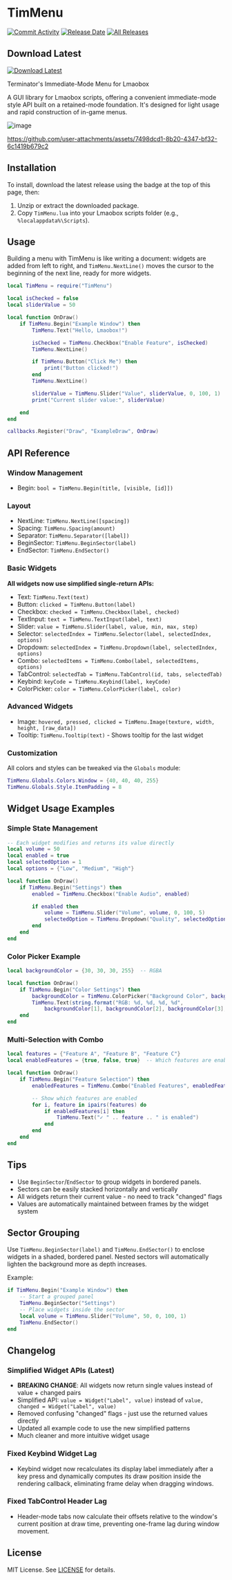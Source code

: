 # TimMenu

[![Commit Activity](https://img.shields.io/github/commit-activity/m/titaniummachine1/TimMenu)](https://github.com/titaniummachine1/TimMenu/commits/main)
[![Release Date](https://img.shields.io/github/release-date/titaniummachine1/TimMenu)](https://github.com/titaniummachine1/TimMenu/releases/latest)
[![All Releases](https://img.shields.io/github/downloads/titaniummachine1/TimMenu/total)](https://github.com/titaniummachine1/TimMenu/releases)

## Download Latest

[![Download Latest](https://img.shields.io/badge/Download-Latest-blue?style=for-the-badge&logo=github)](https://github.com/titaniummachine1/TimMenu/releases/latest)

Terminator's Immediate-Mode Menu for Lmaobox

A GUI library for Lmaobox scripts, offering a convenient immediate-mode style API built on a retained-mode foundation. It's designed for light usage and rapid construction of in-game menus.

![image](https://github.com/user-attachments/assets/bf428a3c-02c8-465b-b1ce-3a8f1246f50f)

https://github.com/user-attachments/assets/7498dcd1-8b20-4347-bf32-6c1419b679c2

## Installation

To install, download the latest release using the badge at the top of this page, then:

1. Unzip or extract the downloaded package.
2. Copy `TimMenu.lua` into your Lmaobox scripts folder (e.g., `%localappdata%\Scripts`).

## Usage

Building a menu with TimMenu is like writing a document: widgets are added from left to right, and `TimMenu.NextLine()` moves the cursor to the beginning of the next line, ready for more widgets.

```lua
local TimMenu = require("TimMenu")

local isChecked = false
local sliderValue = 50

local function OnDraw()
    if TimMenu.Begin("Example Window") then
        TimMenu.Text("Hello, Lmaobox!")

        isChecked = TimMenu.Checkbox("Enable Feature", isChecked)
        TimMenu.NextLine()

        if TimMenu.Button("Click Me") then
            print("Button clicked!")
        end
        TimMenu.NextLine()

        sliderValue = TimMenu.Slider("Value", sliderValue, 0, 100, 1)
        print("Current slider value:", sliderValue)

    end
end

callbacks.Register("Draw", "ExampleDraw", OnDraw)
```

## API Reference

### Window Management

- Begin: `bool = TimMenu.Begin(title, [visible, [id]])`

### Layout

- NextLine: `TimMenu.NextLine([spacing])`
- Spacing: `TimMenu.Spacing(amount)`
- Separator: `TimMenu.Separator([label])`
- BeginSector: `TimMenu.BeginSector(label)`
- EndSector: `TimMenu.EndSector()`

### Basic Widgets

**All widgets now use simplified single-return APIs:**

- Text: `TimMenu.Text(text)`
- Button: `clicked = TimMenu.Button(label)`
- Checkbox: `checked = TimMenu.Checkbox(label, checked)`
- TextInput: `text = TimMenu.TextInput(label, text)`
- Slider: `value = TimMenu.Slider(label, value, min, max, step)`
- Selector: `selectedIndex = TimMenu.Selector(label, selectedIndex, options)`
- Dropdown: `selectedIndex = TimMenu.Dropdown(label, selectedIndex, options)`
- Combo: `selectedItems = TimMenu.Combo(label, selectedItems, options)`
- TabControl: `selectedTab = TimMenu.TabControl(id, tabs, selectedTab)`
- Keybind: `keyCode = TimMenu.Keybind(label, keyCode)`
- ColorPicker: `color = TimMenu.ColorPicker(label, color)`

### Advanced Widgets

- Image: `hovered, pressed, clicked = TimMenu.Image(texture, width, height, [raw_data])`
- Tooltip: `TimMenu.Tooltip(text)` - Shows tooltip for the last widget

### Customization

All colors and styles can be tweaked via the `Globals` module:

```lua
TimMenu.Globals.Colors.Window = {40, 40, 40, 255}
TimMenu.Globals.Style.ItemPadding = 8
```

## Widget Usage Examples

### Simple State Management

```lua
-- Each widget modifies and returns its value directly
local volume = 50
local enabled = true
local selectedOption = 1
local options = {"Low", "Medium", "High"}

local function OnDraw()
    if TimMenu.Begin("Settings") then
        enabled = TimMenu.Checkbox("Enable Audio", enabled)

        if enabled then
            volume = TimMenu.Slider("Volume", volume, 0, 100, 5)
            selectedOption = TimMenu.Dropdown("Quality", selectedOption, options)
        end
    end
end
```

### Color Picker Example

```lua
local backgroundColor = {30, 30, 30, 255}  -- RGBA

local function OnDraw()
    if TimMenu.Begin("Color Settings") then
        backgroundColor = TimMenu.ColorPicker("Background Color", backgroundColor)
        TimMenu.Text(string.format("RGB: %d, %d, %d, %d",
            backgroundColor[1], backgroundColor[2], backgroundColor[3], backgroundColor[4]))
    end
end
```

### Multi-Selection with Combo

```lua
local features = {"Feature A", "Feature B", "Feature C"}
local enabledFeatures = {true, false, true}  -- Which features are enabled

local function OnDraw()
    if TimMenu.Begin("Feature Selection") then
        enabledFeatures = TimMenu.Combo("Enabled Features", enabledFeatures, features)

        -- Show which features are enabled
        for i, feature in ipairs(features) do
            if enabledFeatures[i] then
                TimMenu.Text("✓ " .. feature .. " is enabled")
            end
        end
    end
end
```

## Tips

- Use `BeginSector`/`EndSector` to group widgets in bordered panels.
- Sectors can be easily stacked horizontally and vertically
- All widgets return their current value - no need to track "changed" flags
- Values are automatically maintained between frames by the widget system

## Sector Grouping

Use `TimMenu.BeginSector(label)` and `TimMenu.EndSector()` to enclose widgets in a shaded, bordered panel. Nested sectors will automatically lighten the background more as depth increases.

Example:

```lua
if TimMenu.Begin("Example Window") then
    -- Start a grouped panel
    TimMenu.BeginSector("Settings")
    -- Place widgets inside the sector
    local volume = TimMenu.Slider("Volume", 50, 0, 100, 1)
    TimMenu.EndSector()
end
```

## Changelog

### Simplified Widget APIs (Latest)

- **BREAKING CHANGE**: All widgets now return single values instead of value + changed pairs
- Simplified API: `value = Widget("Label", value)` instead of `value, changed = Widget("Label", value)`
- Removed confusing "changed" flags - just use the returned values directly
- Updated all example code to use the new simplified patterns
- Much cleaner and more intuitive widget usage

### Fixed Keybind Widget Lag

- Keybind widget now recalculates its display label immediately after a key press and dynamically computes its draw position inside the rendering callback, eliminating frame delay when dragging windows.

### Fixed TabControl Header Lag

- Header-mode tabs now calculate their offsets relative to the window's current position at draw time, preventing one-frame lag during window movement.

## License

MIT License. See [LICENSE](LICENSE) for details.
